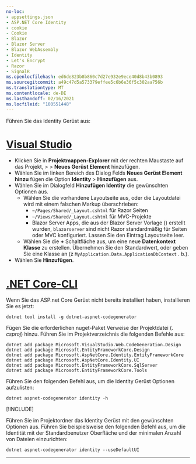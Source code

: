 ```yaml
---
no-loc:
- appsettings.json
- ASP.NET Core Identity
- cookie
- Cookie
- Blazor
- Blazor Server
- Blazor WebAssembly
- Identity
- Let's Encrypt
- Razor
- SignalR
ms.openlocfilehash: ed6de823b8b860c7d27e932e9ece40d8b43b0893
ms.sourcegitcommit: a49c47d5a573379effee5c6b6e36f5c302aa756b
ms.translationtype: MT
ms.contentlocale: de-DE
ms.lasthandoff: 02/16/2021
ms.locfileid: "100551448"
---
```

Führen Sie das Identity Gerüst aus:

# <a name="visual-studio"></a>[Visual Studio](#tab/visual-studio)

* Klicken Sie in **Projektmappen-Explorer** mit der rechten Maustaste auf das Projekt, >   >  **Neues Gerüst Element** hinzufügen.
* Wählen Sie im linken Bereich des Dialog Felds **Neues Gerüst Element hinzu** fügen die Option **Identity**  >  **Hinzufügen** aus.
* Wählen Sie im Dialogfeld **Hinzufügen Identity** die gewünschten Optionen aus.
  * Wählen Sie die vorhandene Layoutseite aus, oder die Layoutdatei wird mit einem falschen Markup überschrieben:
    * `~/Pages/Shared/_Layout.cshtml` für Razor Seiten
    * `~/Views/Shared/_Layout.cshtml` für MVC-Projekte
    * Blazor Server Apps, die aus der Blazor Server Vorlage () erstellt wurden, `blazorserver` sind nicht Razor standardmäßig für Seiten oder MVC konfiguriert. Lassen Sie den Eintrag Layoutseite leer.
  * Wählen Sie die **+** Schaltfläche aus, um eine neue **Datenkontext Klasse** zu erstellen. Übernehmen Sie den Standardwert, oder geben Sie eine Klasse an (z `MyApplication.Data.ApplicationDbContext` . b.).
* Wählen Sie **Hinzufügen**.

# <a name="net-core-cli"></a>[.NET Core-CLI](#tab/netcore-cli)

Wenn Sie das ASP.net Core Gerüst nicht bereits installiert haben, installieren Sie es jetzt:

```dotnetcli
dotnet tool install -g dotnet-aspnet-codegenerator
```

Fügen Sie die erforderlichen nuget-Paket Verweise der Projektdatei (*. csproj*) hinzu. Führen Sie im Projektverzeichnis die folgenden Befehle aus:

```dotnetcli
dotnet add package Microsoft.VisualStudio.Web.CodeGeneration.Design
dotnet add package Microsoft.EntityFrameworkCore.Design
dotnet add package Microsoft.AspNetCore.Identity.EntityFrameworkCore
dotnet add package Microsoft.AspNetCore.Identity.UI
dotnet add package Microsoft.EntityFrameworkCore.SqlServer
dotnet add package Microsoft.EntityFrameworkCore.Tools
```

Führen Sie den folgenden Befehl aus, um die Identity Gerüst Optionen aufzulisten:

```dotnetcli
dotnet aspnet-codegenerator identity -h
```

[!INCLUDE[](~/includes/scaffoldTFM.md)]

Führen Sie im Projektordner das Identity Gerüst mit den gewünschten Optionen aus. Führen Sie beispielsweise den folgenden Befehl aus, um die Identität mit der Standardbenutzer Oberfläche und der minimalen Anzahl von Dateien einzurichten:

```dotnetcli
dotnet aspnet-codegenerator identity --useDefaultUI
```

---

